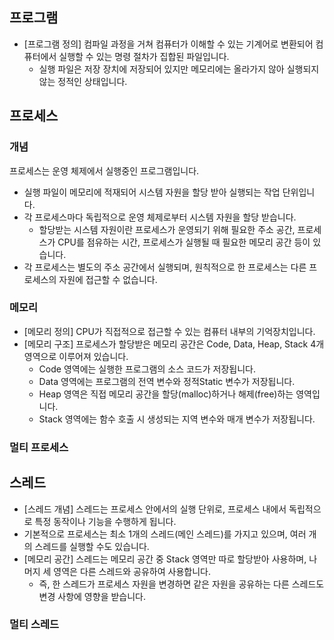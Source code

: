 ## 프로그램
- [프로그램 정의] 컴파일 과정을 거쳐 컴퓨터가 이해할 수 있는 기계어로 변환되어 컴퓨터에서 실행할 수 있는 명령 절차가 집합된 파일입니다.
	- 실행 파일은 저장 장치에 저장되어 있지만 메모리에는 올라가지 않아 실행되지 않는 정적인 상태입니다.
## 프로세스
### 개념
프로세스는 운영 체제에서 실행중인 프로그램입니다. 
- 실행 파일이 메모리에 적재되어 시스템 자원을 할당 받아 실행되는 작업 단위입니다.
- 각 프로세스마다 독립적으로 운영 체제로부터 시스템 자원을 할당 받습니다.
	- 할당받는 시스템 자원이란 프로세스가 운영되기 위해 필요한 주소 공간, 프로세스가 CPU를 점유하는 시간, 프로세스가 실행될 때 필요한 메모리 공간 등이 있습니다.
- 각 프로세스는 별도의 주소 공간에서 실행되며, 원칙적으로 한 프로세스는 다른 프로세스의 자원에 접근할 수 없습니다.
### 메모리
- [메모리 정의] CPU가 직접적으로 접근할 수 있는 컴퓨터 내부의 기억장치입니다.
- [메모리 구조] 프로세스가 할당받은 메모리 공간은 Code, Data, Heap, Stack 4개 영역으로 이루어져 있습니다.
	- Code 영역에는 실행한 프로그램의 소스 코드가 저장됩니다.
	- Data 영역에는 프로그램의 전역 변수와 정적Static 변수가 저장됩니다.
	- Heap 영역은 직접 메모리 공간을 할당(malloc)하거나 해제(free)하는 영역입니다.
	- Stack 영역에는 함수 호출 시 생성되는 지역 변수와 매개 변수가 저장됩니다.
### 멀티 프로세스


## 스레드
- [스레드 개념] 스레드는 프로세스 안에서의 실행 단위로, 프로세스 내에서 독립적으로 특정 동작이나 기능을 수행하게 됩니다.
- 기본적으로 프로세스는 최소 1개의 스레드(메인 스레드)를 가지고 있으며, 여러 개의 스레드를 실행할 수도 있습니다.
- [메모리 공간] 스레드는 메모리 공간 중 Stack 영역만 따로 할당받아 사용하며, 나머지 세 영역은 다른 스레드와 공유하여 사용합니다.
	- 즉, 한 스레드가 프로세스 자원을 변경하면 같은 자원을 공유하는 다른 스레드도 변경 사항에 영향을 받습니다.
### 멀티 스레드
